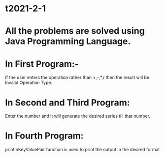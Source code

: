 # t2021-2-1

# All the problems are solved using Java Programming Language.

# In First Program:-
If the user enters the operation rather than +,-,*,/ then the result will be Invalid Operation Type.

# In Second and Third Program:
Enter the number and it will generate the desired series till that number.

# In Fourth Program:
printInKeyValuePair function is used to print the output in the desired format
